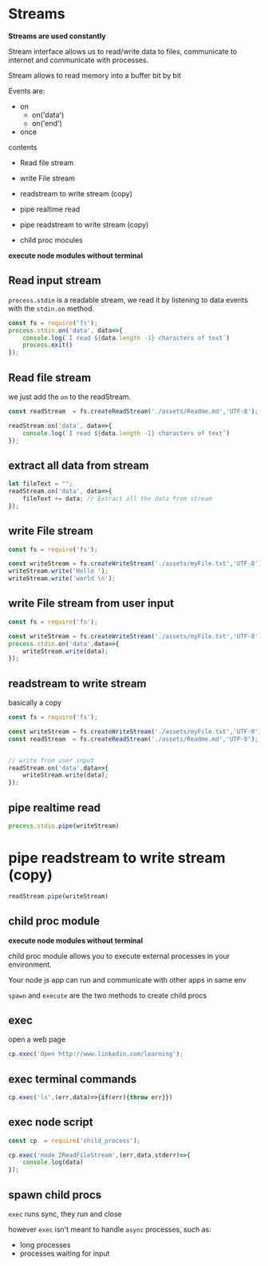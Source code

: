 # Streams
 
**Streams are used constantly**

Stream interface allows us to read/write data to files, communicate to internet and communicate with processes. 

Stream allows to read memory into a buffer bit by bit 

Events are: 

- on
    - on('data')
    - on('end')
- once


contents 

- Read file stream 
- write File stream 
- readstream to write stream (copy)
- pipe realtime read
- pipe readstream to write stream (copy)

- child proc mocules

**execute node modules without terminal**


## Read input stream 

`process.stdin` is a readable stream, we read it by listening to data events with the `stdin.on` method.

```js
const fs = require('fs');
process.stdin.on('data', data=>{
    console.log(`I read ${data.length -1} characters of text`)
    process.exit()
});
```

## Read file stream 

we just add the `on` to the readStream. 

```js
const readStream  = fs.createReadStream('./assets/Readme.md','UTF-8');

readStream.on('data', data=>{
    console.log(`I read ${data.length -1} characters of text`)
});
```


## extract all data from stream 

```js
let fileText = "";
readStream.on('data', data=>{
    fileText += data; // Extract all the data from stream 
});
```

## write File stream 

```js
const fs = require('fs');

const writeStream = fs.createWriteStream('./assets/myFile.txt','UTF-8');
writeStream.write('Hello ');
writeStream.write('world \n');   
```

## write File stream from user input

```js
const fs = require('fs');

const writeStream = fs.createWriteStream('./assets/myFile.txt','UTF-8');
process.stdin.on('data',data=>{
    writeStream.write(data);
});
```

## readstream to write stream 

basically a copy 

```js
const fs = require('fs');

const writeStream = fs.createWriteStream('./assets/myFile.txt','UTF-8');
const readStream  = fs.createReadStream('./assets/Readme.md','UTF-8');


// write from user input
readStream.on('data',data=>{
    writeStream.write(data);
});
```


## pipe realtime read
```js
process.stdin.pipe(writeStream)
```

# pipe readstream to write stream (copy)

```js
readStream.pipe(writeStream)
```


## child proc module 

**execute node modules without terminal**

child proc module allows you to execute external processes in your environment. 

Your node js app can run and communicate with other apps in same env 

`spawn` and `execute` are the two methods to create child procs


## exec 

open a web page 

```js
cp.exec('Open http://www.linkedin.com/learning');
```

## exec terminal commands

```js
cp.exec('ls',(err,data)=>{if(err){throw err}})
```

## exec node script

```js
const cp  = require('child_process');

cp.exec('node 2ReadFileStream',(err,data,stderr)=>{
    console.log(data)
});
```


## spawn child procs

`exec` runs sync, they run and close 

however `exec`  isn't meant to handle  `async` processes, such as:

- long processes
- processes waiting for input
